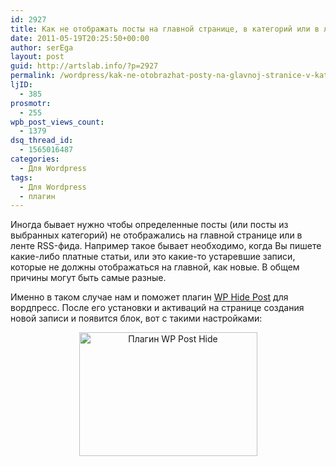 ```yaml
---
id: 2927
title: Как не отображать посты на главной странице, в категорий или в ленте RSS
date: 2011-05-19T20:25:50+00:00
author: serEga
layout: post
guid: http://artslab.info/?p=2927
permalink: /wordpress/kak-ne-otobrazhat-posty-na-glavnoj-stranice-v-kategorij-ili-v-lente-rss/
ljID:
  - 385
prosmotr:
  - 255
wpb_post_views_count:
  - 1379
dsq_thread_id:
  - 1565016487
categories:
  - Для Wordpress
tags:
  - Для Wordpress
  - плагин
---
```

Иногда бывает нужно чтобы определенные посты (или посты из выбранных категорий) не отображались на главной странице или в ленте RSS-фида. Например такое бывает необходимо, когда Вы пишете какие-либо платные статьи, или это какие-то устаревшие записи, которые не должны отображаться на главной, как новые. В общем причины могут быть самые разные.

Именно в таком случае нам и поможет плагин [WP Hide Post](http://wordpress.org/extend/plugins/wp-hide-post/) для вордпресс. После его установки и активаций на странице создания новой записи и появится блок, вот с такими настройками:

<center>
  <img src="{{site.img_cdn}}/skrit_post_s_glavnoi.jpg" alt="Плагин WP Post Hide" title="skrit_post_s_glavnoi" width="285" height="198" class="alignnone size-full wp-image-2928" />
</center>